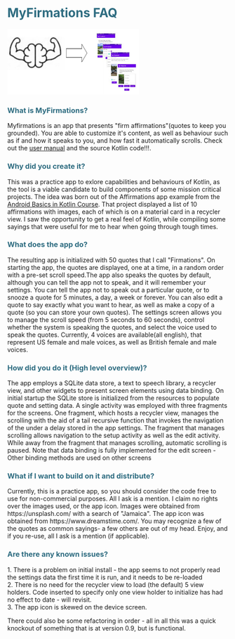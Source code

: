 <h1 style="color: #2e6c80;">MyFirmations FAQ</h1>
<img src ="myfirmga.jpg" width = "300" height ="150">
<h3 style="color: #2e6c80;">What is MyFirmations?</h3>
<p>Myfirmations is an app that presents "firm affirmations"(quotes to keep you grounded). You are able to customize it's content, as well as behaviour such as if and how it speaks to you,  and how fast it automatically scrolls. Check out the <a href ="firmdoc.pdf">user manual</a> and the source Kotlin code!!!.</p>

<h3 style="color: #2e6c80;">Why did you create it?</h3>
<p>This was a practice app to exlore capabilities and behaviours of Kotlin, as the tool is a viable candidate to build components of some mission critical projects. The idea was born out of the Affirmations app example from the <a href ="https://developer.android.com/courses/android-basics-kotlin/course">Android Basics in Kotlin Course</a>. That project displayed a list of 10 affirmations with images, each of which is on a material card in a recycler view. I saw the opportunity to get a real feel of Kotlin, while compiling some sayings that were useful for me to hear when going through tough times.</p>

<h3 style="color: #2e6c80;">What does the app do?</h3>
<p>The resulting app is initialized with 50 quotes that I call "Firmations". On starting the app, the quotes are displayed, one at a time, in a random order with a pre-set scroll speed.The app also speaks the quotes by default, although you can tell the app not to speak, and it will remember your settings. You can tell the app not to speak out a particular quote, or to snooze a quote for 5 minutes, a day, a week or forever. You can also edit a quote to say exactly what you want to hear, as well as make a copy of a quote (so you can store your own quotes). The settings screen allows you to manage the scroll speed (from 5 seconds to 60 seconds), control whether the system is speaking the quotes, and select the voice used to speak the quotes. Currently, 4 voices are available(all english), that represent US female and male voices, as well as British female and male voices.</p>

<h3 style="color: #2e6c80;">How did you do it (High level overview)?</h3>
<p>The app employs a SQLite data store, a text to speech library, a recycler view, and other widgets to present screen elements using data binding. On initial startup the SQLite store is initialized from the resources to populate quote and setting data. A single activity was employed with three fragments for the screens. One fragment, which hosts a recycler view, manages the scrolling with the aid of a tail recursive function that invokes the navigation of the under a delay stored in the app settings. The fragment that manages scrolling allows navigation to the setup activity as well as the edit activity. While away from the fragment that manages scrolling, automatic scrolling is paused. Note that data binding is fully implemented for the edit screen - Other binding methods are used on other screens</p>

<h3 style="color: #2e6c80;">What if I want to build on it and distribute?</h3>
<p>Currently, this is a practice app, so you should consider the code free to use for non-commercial purposes. All I ask is a mention. I claim no rights over the images used, or the app icon. Images were obtained from https://unsplash.com/ with a search of "Jamaica". The app icon was obtained from https://www.dreamstime.com/. You may recognize a few of the quotes as common sayings- a few others are out of my head. Enjoy, and if you re-use, all I ask is a mention (if applicable).</p>

<h3 style="color: #2e6c80;">Are there any known issues?</h3>

<p> 1. There is a problem on initial install - the app seems to not properly read the settings data the first time it is run, and it needs to be re-loaded <br/>2. There is no need for the recycler view to load (the default) 5 view holders. Code inserted to specify only one view holder to initialize has had no effect to date - will revisit.
<br/>3. The app icon is skewed on the device screen.
</p>

There could also be some refactoring in order - all in all this was a quick knockout of something that is at version 0.9, but is functional.
